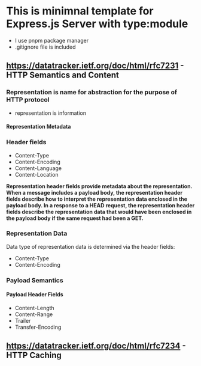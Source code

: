 # This is minimnal template for Express.js Server with type:module

- I use pnpm package manager
- .gitignore file is included

## <https://datatracker.ietf.org/doc/html/rfc7231> - HTTP Semantics and Content

### Representation is name for abstraction for the purpose of HTTP protocol

- representation is information

#### Representation Metadata

### Header fields

- Content-Type
- Content-Encoding
- Content-Language
- Content-Location

**Representation header fields provide metadata about the
   representation.  When a message includes a payload body, the
   representation header fields describe how to interpret the
   representation data enclosed in the payload body.  In a response to a
   HEAD request, the representation header fields describe the
   representation data that would have been enclosed in the payload body
   if the same request had been a GET.**

### Representation Data

Data type of representation data is determined via the header fields:

- Content-Type
- Content-Encoding

### Payload Semantics

#### Payload Header Fields

- Content-Length
- Content-Range
- Trailer
- Transfer-Encoding

## <https://datatracker.ietf.org/doc/html/rfc7234> - HTTP Caching
